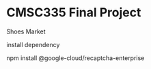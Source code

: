 # CMSC335 Final Project


Shoes Market


install dependency

npm install @google-cloud/recaptcha-enterprise
